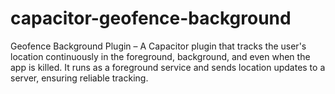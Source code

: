 # capacitor-geofence-background
Geofence Background Plugin – A Capacitor plugin that tracks the user's location continuously in the foreground, background, and even when the app is killed. It runs as a foreground service and sends location updates to a server, ensuring reliable tracking.
